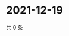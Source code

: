 # 2021-12-19

共 0 条

<!-- BEGIN WEIBO -->
<!-- 最后更新时间 Sun Dec 19 2021 13:03:32 GMT+0800 (China Standard Time) -->

<!-- END WEIBO -->
